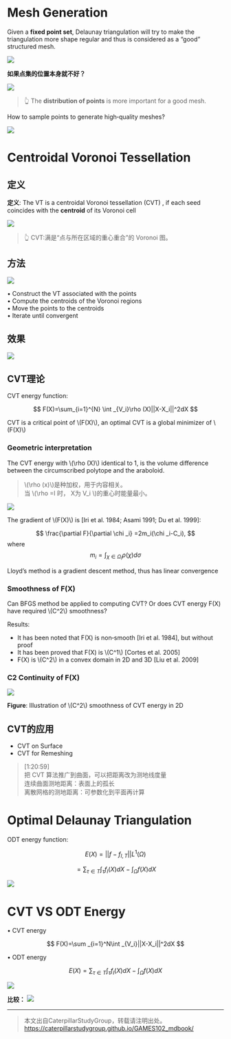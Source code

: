# Mesh Generation    

Given a **fixed point set**, Delaunay triangulation will try to make the triangulation more shape regular and thus is considered as a “good” structured mesh.    

![](../assets/采样33.png)    

**如果点集的位置本身就不好？**

![](../assets/采样34.png)    

> &#x1F446; The **distribution of points** is more important for a good mesh.    

How to sample points to generate high‐quality meshes?    

![](../assets/采样35.png)    

# Centroidal Voronoi Tessellation     

## 定义

**定义**: The VT is a centroidal Voronoi tessellation (CVT) , if each seed coincides with the **centroid** of its Voronoi cell     

![](../assets/采样36.png)    

> &#x1F446; CVT:满是“点与所在区域的重心重合”的 Voronoi 图。    

## 方法

![](../RAW/83-1.png)

• Construct the  VT associated with the points    
• Compute the centroids of the Voronoi regions    
• Move the points to the centroids    
• Iterate until convergent    

## 效果

![](../assets/采样38.png)    

## CVT理论    

CVT energy function:    

$$
F(X)=\sum_{i=1}^{N} \int _{V_i}\rho (X)||X-X_i||^2dX
$$

CVT is a critical point of \\(F(X)\\), an optimal CVT is a global minimizer of \\(F(X)\\)    

### Geometric interpretation     

The CVT energy with \\(\rho (X)\\) identical to 1, is the volume difference between the circumscribed polytope and the araboloid.    

> \\(\rho (x)\\)是种加权，用于内容相关。    
当 \\(\rho =I 时， X为 V_i \\)的重心时能量最小。    

![](../assets/采样39.png)    

The gradient of \\(F(X)\\) is [Iri et al. 1984; Asami 1991; 
Du et al. 1999]:    

$$
\frac{\partial F}{\partial \chi _i} =2m_i(\chi _i-C_i),
$$
where 
$$
m_i=\int _{\chi\in \Omega _i }\rho (\chi )d\sigma
$$

Lloyd’s method is a gradient descent method, thus has linear convergence    
 
 

### Smoothness of F(X)    

Can BFGS method be applied to computing CVT? Or does CVT energy F(X) have required \\(C^2\\) smoothness?    

Results:   
- It has been noted that F(X) is non‐smooth [Iri et al. 
1984], but without proof    
- It has been proved that F(X) is \\(C^1\\) [Cortes et al. 2005]    
- F(X) is \\(C^2\\) in a convex domain in 2D and 3D [Liu et al. 2009]     


### C2 Continuity of F(X)    

![](../assets/采样40.png)    

**Figure**: Illustration of \\(C^2\\) smoothness of CVT energy in 2D     


## CVT的应用

- CVT on Surface    
- CVT for Remeshing    

> [1:20:59]    
把 CVT 算法推广到曲面，可以把距离改为测地线度量     
连续曲面测地距离：表面上的孤长    
离散网格的测地距离：可参数化到平面再计算 


# Optimal Delaunay Triangulation    

ODT energy function:    

$$
E(X)=||f-f_{I,T }||L^1(\Omega)
$$

$$
=\sum _{\tau \in T}\int _\tau f_I(X)dX-\int _\Omega f(X)dX
$$

![](../assets/采样43.png)    



# CVT VS ODT Energy    

• CVT energy    

$$
F(X)=\sum _{i=1}^N\int _{V_i}||X-X_i||^2dX
$$

• ODT energy    

$$
E(X)=\sum _{\tau \in T}\int _\tau f_I(X)dX-\int _\Omega f(X)dX
$$

![](../assets/采样44.png)    

**比较：**
![](../assets/采样46.png)    

---  

> 本文出自CaterpillarStudyGroup，转载请注明出处。
https://caterpillarstudygroup.github.io/GAMES102_mdbook/
 
